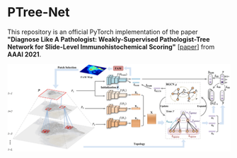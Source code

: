 # PTree-Net

This repository is an official PyTorch implementation of the paper **"Diagnose Like A Pathologist: Weakly-Supervised Pathologist-Tree Network for Slide-Level Immunohistochemical Scoring"** [[paper](https://www.researchgate.net/publication/346066209_Joint_Spatial-Wavelet_Dual-Stream_Network_for_Super-Resolution)] from **AAAI 2021**.

<div align=center><img width="700" src=/figs/framework.png></div>
